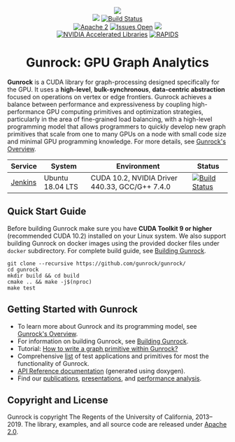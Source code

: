 <!-- start: gunrock's header -->
<p align="center">
  <a href="https://github.com/gunrock/gunrock/"><img src="https://github.com/gunrock/docs/raw/master/docs/_media/logo.png"></a>
  <br>
  <a href="https://github.com/gunrock/gunrock/releases/tag/v1.0"><img src="https://img.shields.io/badge/gunrock-v1.0-blue.svg?logo=data%3Aimage%2Fpng%3Bbase64%2CiVBORw0KGgoAAAANSUhEUgAAAB4AAAAeCAYAAAA7MK6iAAAIjklEQVRIDQXBaZCeBWEA4Oc9vnN3v93sbrKbhGxCIMVASERQSCt0BCo4lOGonVirMOPR45cVbS3t1B8OYy%2B1WKdFtKPiqB162LHjdAZqKQUBwyEBYgKJuZYku9kju%2Fvtd79XnycoAHD0NznzEDe1OT1gOmDhLLMhN5RxLcEtrOxn%2BX6VbTOu6Z52oVh2auOHqf2CE%2BucmWXuFfbuo3w5UcpShWLAxhUuv5UQAAAAACDMSdus3EP4Hu%2BeHLG0dMgLSdfJZNID0SKQIisQAAAAADEAAAAEyDHIyAqCNp0%2FNDR8wTOdFZXpHT7U6rizvezLC4cllZJ%2FCiLdSkha0E%2BICiLkAQEAQgAAUJAVJDlRyoaGLc1Rn2w1fbd81FxnXXWy7%2FbGwOPdno%2BEQ462m%2F5%2BYUknWnNie8OXLt%2FttjgSV2OKgjAjKSgCIAYAAWnCANWQNGCo5g%2FKQx7pJ6Rt6mXCgG7f7k7hyaCqESY25jnlOmluZ8Rntl%2FiM3nuZNj0%2Bf7A9VM0VkJ%2FJnBeQFAA4Pg9nH%2FQ1u0XPRbGrhaaTbquKwrKAWEoa0f%2BNkztDsruynPz1dx00TZb2%2BKuYs1lacfvGfH%2BQU46ICqIQ0oRSSoNYu%2Fa9j5vhG7CTbiKiyM0Bn4UF24p2uJ01bVZxFBIJ%2Fd1I8ZfO%2BPB5pC7J%2Bv%2BJu6abrcdmeq4cXSTQ%2FWL%2Fn1r1W3ry3Z3VrxQKhPHfnluWHS8sLnZF8e5b%2FdfJfYQUmxgvO1TxUXXhjO257Nms9Sv1yJPNxOfPtTy8K4S6Tqq1M77XGPJ596scckMtYAwB852vTkWumsstNCueWb6sPxMxXxn3AuTVfvfmiU%2BuR1QYfi08aJKa83Z%2BYDLLnXGLL2dTl21m60xbw%2BQEKHICQLCgCIj7WKKWz%2FAwlmLy684FJd9bDz2aLVuS3fC%2FtWLfjgdEQ9eIgjIBiQVP6oM%2B3y07ImJqn8oWh5Jh6wPX%2FTj6otkNSZWqG0kCwkCBEA%2BoKhgM1DZRK%2Fmt6YWvHzhcgfDlGzem6Vf8fFNbeLxKgVqo6xlbu8OiOpuHSncmq9zYcK925%2BXTR9BmWqVtf20c6IUCyzt5cIK6Qq%2FmgB5mVLTydqamc6E%2BzYOW1%2Bd94PJpsyNxHOXUQyo%2FFK9XvapKCAdODh6qTsao5pnliQ5TKJMXCPqU%2F0pgybFOzgyx%2FgYgwZvfI3tBwivo5SSFVpB4B8bMesjVAsyxPuewQYWtrh5ZdWmIGQs8%2B1G03JWoSiT97GGq6n9gupegoL27xDexHCFIKdUo17iyIs0R9hWQUEJQUY0SjTJH%2F0x8ZEjxGPEw%2FaVSuQhWd9PLjxHsIPyDGmd7pWEK1S%2BSVAAQUSW0cuohGQpIsp10mXOj7IwyVDKaoe1YdZCFl4nTr%2FIq8%2Fx3tT1EmLazQ36pbvZNM5YQr6H1hDD9yEDIE0pVQlS79jctTdpONYLHUoQVsgykoJWSIpKh61TlGrEuxYpL%2FvndMydKT%2BtRvZa9vZwxY6RXc4AgPMAwCCmcYnfbxzzdR2iCvVr%2FUcauTdtE2cAgIC4xc5tBIvPenfvohfTuocX1316JLerXHasVve90et9NKhQpBRVqk8RncAIUlbGbV%2BsO520%2FKDZ8LuXFv660%2FMnYehwnDpbhGoAAEnmsuGqL8TLSy6pDZMH%2FictkTQdLzcYrLoiWicaJgvI%2BoR7cRVCDJG95eb8BHHNQzPj1MY92Pm5D2Xs6XftKVDkxGXiGnlOnhBuNRNv3u6%2Fl05L8rrHxmvuyBN3lyKimkeee5l0jCBkKuKVxzn8OtWYVoc7PuzIe66h1XfP8IKji3M%2BGEdmssgbjc1eDwrDUUWQ9l1szbsuDO3JE6KyY0F7nlOH7BqP%2FCzpG89LJGt%2BVrvS%2FnSa7gVmOpSmeOoJ5kYYnmRhlf1T7Oj504Vlf1muokzQ83R%2F0vt23kgZ8NYrDE74zsiI%2B4fqvPC2a%2BJkQD7leKVqYv0tz8a8t1xzw9wF%2B6oTXhuKqK7R3cy7tpFMsulaSigWOPiMv5q82imLDtT6nhjEHm0lhAAJo6sqzZLfGBTUQ6f2rjsU9k5TW2DhJFnXV7MYIcMtXxmbZ%2FIseY0iYKzKf%2F2QH38DCCL6GaUZjy%2BPubcbeXRsiuYiZ%2F8PyzhNOXNHHtkSRAxantyWEWYvMXqU8SNMJf6tnHuyh1rFzdlRj6ydYnlg2%2BJ5cVyisoFzT9E7zmKTuExcod6j%2BBbrSzQmSAI8y9x%2Fsrrss6UhxilOXfCV76XEWz4BKDBE6YS%2FWDjm%2FWmOUZ%2FMpn1sva8crFnJx93SSryaphRtDq8zUyJ6gasOsDTPW%2Fewa5uP9BbdMF%2FySPudPiuyP1%2FjdOILG97p2BUNgqIAABaPc%2FJpH53a4btFSjHwcrXk%2B1nVl%2FQVS3Wb0oNWZm7kVJXNJyl3WDuIOvWbfKeouL8Y0AspBeQ5%2FVnPhzv82pW3A9GDd5HNk80TNknOUCx4PR6zp6i4shPaH%2F2rJzqRp4JLfWLHiLlNkYOrMe2IxhKlGo07ya9xIFzz0ELLA6UJt49Edvfa9tTKzm3d4capfXphDYjX3wQgz6gOMb2Tsy0%2FD4Z8cGrcZP8Os%2B0VU8MDzi14OBzy8XLX6Y19s0lDqyiUiznjeeFAlLPa8P1Ok32hL3fKDlTLvlaettJbwxxCguIIACBAyHJLY%2Fltp6KS8dpGryUr9vVbxDXygiKnFJKFFMj6BCiV6VQ8kHf93cbcvyzGfnvzuOsnh72oC0BQFAAAQHaexZdsTIY80e%2B5pjrsm0Hk0W7b3WHhtohLstyGIFbNGASslAKv5plyNnBzuc4gZSLyxeeP%2B%2FNzLYZKAARFAQAA9M%2FReYOhCqsVyrvonaNzjlpB7wphccpEc9HQxlBvap%2BlXl%2BaLpBMu6856%2Bag7LGdS%2F73G7P8ZJGpCgD%2FD%2Ffbv1cjCgq6AAAAAElFTkSuQmCC"></a>
  <a href="http://daisy.ece.ucdavis.edu:8080/job/gunrock/job/master/"><img src="http://daisy.ece.ucdavis.edu:8080/buildStatus/icon?job=gunrock/master" alt="Build Status"></a>
  <br>
  <a href="https://github.com/gunrock/gunrock/blob/master/LICENSE.TXT"><img src="https://img.shields.io/github/license/gunrock/gunrock.svg" alt="Apache 2"></a>
  <a href="https://github.com/gunrock/gunrock/issues"><img src="https://img.shields.io/github/issues/gunrock/gunrock.svg" alt="Issues Open"></a>
  <a href="https://codecov.io/gh/gunrock/gunrock"><img src="https://codecov.io/gh/gunrock/gunrock/branch/master/graph/badge.svg" /></a>
  <br>
  <a href="https://developer.nvidia.com/gpu-accelerated-libraries"><img src="https://img.shields.io/badge/nvidia-accelerated%20library-green.svg?logo=nvidia" alt="NVIDIA Accelerated Libraries"></a>
  <a href="https://rapids.ai/community.html"><img src="https://img.shields.io/badge/rapids-contributor-%237400ff.svg" alt="RAPIDS"></a>
</p>
<h1 id="gunrock-gpu-graph-analytics" align="center">Gunrock: GPU Graph Analytics</h1>
<!-- end: gunrock's header -->

**Gunrock** is a CUDA library for graph-processing designed specifically for the GPU. It uses a **high-level**, **bulk-synchronous**, **data-centric abstraction** focused on operations on vertex or edge frontiers. Gunrock achieves a balance between performance and expressiveness by coupling high-performance GPU computing primitives and optimization strategies, particularly in the area of fine-grained load balancing, with a high-level programming model that allows programmers to quickly develop new graph primitives that scale from one to many GPUs on a node with small code size and minimal GPU programming knowledge. For more details, see [Gunrock's Overview](https://gunrock.github.io/docs/#/gunrock/overview).


| **Service**                    | **System**         | **Environment**                              | **Status**                                                                                                                                                                                       |
|--------------------------------|--------------------|----------------------------------------------|--------------------------------------------------------------------------------------------------------------------------------------------------------------------------------------------------|
| [Jenkins](https://jenkins.io/) | Ubuntu 18.04 LTS | CUDA 10.2, NVIDIA Driver 440.33, GCC/G++ 7.4.0 | <a href="http://daisy.ece.ucdavis.edu:8080/blue/organizations/jenkins/gunrock/activity"><img src="http://daisy.ece.ucdavis.edu:8080/buildStatus/icon?job=gunrock/master" alt="Build Status"></a> |

## Quick Start Guide

Before building Gunrock make sure you have **CUDA Toolkit 9 or higher** (recommended CUDA 10.2) installed on your Linux system. We also support building Gunrock on docker images using the provided docker files under `docker` subdirectory. For complete build guide, see [Building Gunrock](https://gunrock.github.io/docs/#/gunrock/building_gunrock).

```shell
git clone --recursive https://github.com/gunrock/gunrock/
cd gunrock
mkdir build && cd build
cmake .. && make -j$(nproc)
make test
```

## Getting Started with Gunrock

- To learn more about Gunrock and its programming model, see [Gunrock's Overview](https://gunrock.github.io/docs/#/gunrock/overview).
- For information on building Gunrock, see [Building Gunrock](https://gunrock.github.io/docs/#/gunrock/building_gunrock).
- Tutorial: [How to write a graph primitive within Gunrock?](https://gunrock.github.io/docs/#/devs/)
- Comprehensive [list](https://gunrock.github.io/docs/#/gunrock/gunrock_applications) of test applications and primitives for most the functionality of Gunrock.
- [API Reference documentation](https://gunrock.github.io/gunrock) (generated using doxygen).
- Find our [publications](https://gunrock.github.io/docs/#/gunrock/publications_and_presentations), [presentations](https://gunrock.github.io/docs/#/gunrock/publications_and_presentations?id=presentations), and [performance analysis](https://gunrock.github.io/docs/#/results).

## Copyright and License

Gunrock is copyright The Regents of the University of California, 2013&ndash;2019. The library, examples, and all source code are released under [Apache 2.0](https://github.com/gunrock/gunrock/blob/master/LICENSE.TXT).
